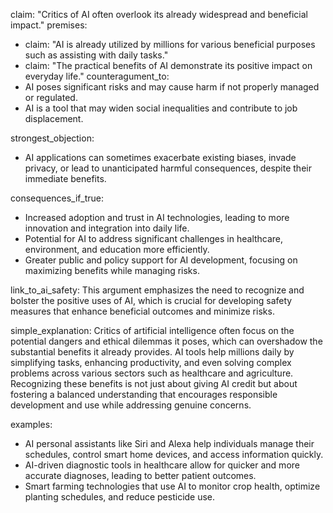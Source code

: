 claim: "Critics of AI often overlook its already widespread and beneficial impact."
premises:
  - claim: "AI is already utilized by millions for various beneficial purposes such as assisting with daily tasks."
  - claim: "The practical benefits of AI demonstrate its positive impact on everyday life."
counteragument_to:
  - AI poses significant risks and may cause harm if not properly managed or regulated.
  - AI is a tool that may widen social inequalities and contribute to job displacement.

strongest_objection:
  - AI applications can sometimes exacerbate existing biases, invade privacy, or lead to unanticipated harmful consequences, despite their immediate benefits.

consequences_if_true:
  - Increased adoption and trust in AI technologies, leading to more innovation and integration into daily life.
  - Potential for AI to address significant challenges in healthcare, environment, and education more efficiently.
  - Greater public and policy support for AI development, focusing on maximizing benefits while managing risks.

link_to_ai_safety:
  This argument emphasizes the need to recognize and bolster the positive uses of AI, which is crucial for developing safety measures that enhance beneficial outcomes and minimize risks.

simple_explanation:
  Critics of artificial intelligence often focus on the potential dangers and ethical dilemmas it poses, which can overshadow the substantial benefits it already provides. AI tools help millions daily by simplifying tasks, enhancing productivity, and even solving complex problems across various sectors such as healthcare and agriculture. Recognizing these benefits is not just about giving AI credit but about fostering a balanced understanding that encourages responsible development and use while addressing genuine concerns.

examples:
  - AI personal assistants like Siri and Alexa help individuals manage their schedules, control smart home devices, and access information quickly.
  - AI-driven diagnostic tools in healthcare allow for quicker and more accurate diagnoses, leading to better patient outcomes.
  - Smart farming technologies that use AI to monitor crop health, optimize planting schedules, and reduce pesticide use.